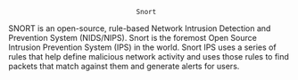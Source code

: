                                     Snort
                                   
 SNORT is an open-source, rule-based Network Intrusion Detection and Prevention System (NIDS/NIPS). Snort is the foremost Open Source Intrusion Prevention System (IPS) in the world. Snort IPS uses a series of rules that help define malicious network activity and uses those rules to find packets that match against them and generate alerts for users.
 
